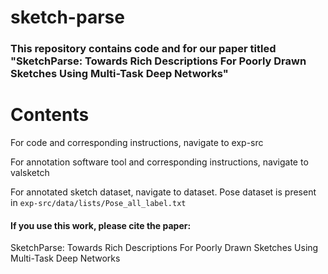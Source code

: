 # sketch-parse

### This repository contains code and for our paper titled "SketchParse: Towards Rich Descriptions For Poorly Drawn Sketches Using Multi-Task Deep Networks"

# Contents
For code and corresponding instructions, navigate to exp-src

For annotation software tool and corresponding instructions, navigate to valsketch

For annotated sketch dataset, navigate to dataset. Pose dataset is present in `exp-src/data/lists/Pose_all_label.txt`



#### If you use this work, please cite the paper:

SketchParse: Towards Rich Descriptions For Poorly Drawn Sketches Using Multi-Task Deep Networks
